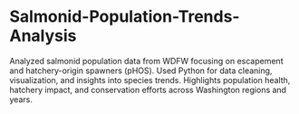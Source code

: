 # Salmonid-Population-Trends-Analysis
Analyzed salmonid population data from WDFW focusing on escapement and hatchery-origin spawners (pHOS). Used Python for data cleaning, visualization, and insights into species trends. Highlights population health, hatchery impact, and conservation efforts across Washington regions and years.
